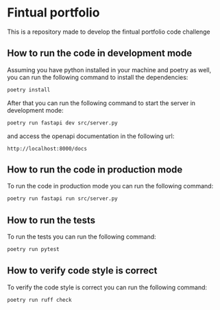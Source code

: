 # Fintual portfolio

This is a repository made to develop the fintual portfolio code challenge

## How to run the code in development mode

Assuming you have python installed in your machine and poetry as well, you can run the following command to install the dependencies:

```bash
poetry install
```

After that you can run the following command to start the server in development mode:

```bash
poetry run fastapi dev src/server.py
```

and access the openapi documentation in the following url:

```
http://localhost:8000/docs
```

## How to run the code in production mode

To run the code in production mode you can run the following command:

```bash
poetry run fastapi run src/server.py
```

## How to run the tests

To run the tests you can run the following command:

```bash
poetry run pytest
```

## How to verify code style is correct

To verify the code style is correct you can run the following command:

```bash
poetry run ruff check
```
